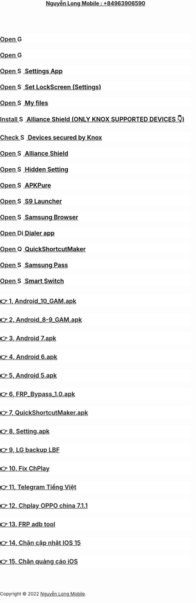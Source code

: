 <html lang="vi"><head><meta http-equiv="Content-Type" content="text/html; charset=UTF-8">

<meta name="viewport" content="width=device-width, initial-scale=1, shrink-to-fit=no">
<meta name="description" content="FMI-FRP">
<meta name="author" content="Nguyễn Long Mobile">
<meta name="generator" content="">
<title>FRP - Nguyễn Long Mobile</title>
<link rel="stylesheet" href="./FRP - Nguyễn Long Mobile_files/font-awesome.min.css">
<link href="./FRP - Nguyễn Long Mobile_files/bootstrap.min.css" rel="stylesheet">



<style>
		.main {
			padding-top: 15px;
		}
		.file-row {
		  padding-top: 5px;
		  margin-bottom: 0;
		  background-color: #fff;
		}
		
		.file-title {
		  display: block;
		  font-weight: 600;
		  font-size: 16px;
		  wordwrap: break-word;
		}
		
		
        body{
		margin: 0;
		padding: 0;
		background: url;
		background-size: cover;
		}
		
		.copyright {
		  font-size: 12px;
		}

		footer {
		  padding-top: 3rem;
		  padding-bottom: 3rem;
		}

		footer p {
		  margin-bottom: .25rem;
		}
    </style>
</head>
<body>
<header>
<div class="navbar navbar-dark bg-dark shadow-sm">
<div class="container d-flex justify-content-between">
<a href="https://nguyenlongmobile.business.site/" class="navbar-brand d-flex align-items-center">
<strong>Nguyễn Long Mobile : +84963906590</strong>
</a>
</div>
</div>
</header>
<main role="main" class="main">
<section class="">
<div class="container" style="margin-bottom:10px;">
<div class="row file-row">
<div class="col-lg-12">
<a class="file-title" href="intent://com.sec.android.app.samsungapps/#Intent;scheme=android-app;end" target="_blank"><i class="fa fa-caret-right"></i> Open <img src="https://vdt34.github.io//frp_files/galaxy-store.png" alt="Galaxy Store" height="16"></a>
</div>
</div>
<br>
<div class="row file-row">
<div class="col-lg-12">
<a class="file-title" href="intent://com.google.android.googlequicksearchbox/#Intent;scheme=android-app;end" data-wpel-link="internal"><i class="fa fa-caret-right"></i> Open <img src="https://vdt34.github.io//frp_files/gg-search-app.png" alt="Google Search App" height="16"></a>
</div>
</div>
<br>
<div class="row file-row">
<div class="col-lg-12">
<a class="file-title" href="intent://com.android.settings/#Intent;scheme=android-app;end" data-wpel-link="internal"><i class="fa fa-caret-right"></i> Open <img src="https://vdt34.github.io//frp_files/setting-app.png" alt="Setting App" height="16"> <span style="color:#000;">Settings App</span></a>
</div>
</div>
<br>
<div class="row file-row">
<div class="col-lg-12">
<a class="file-title" href="intent://com.google.android.gms/#Intent;scheme=promote_smartlock_scheme;end" data-wpel-link="internal"><i class="fa fa-caret-right"></i> Open <img src="https://vdt34.github.io//frp_files/system-lock-screen-icon.png" alt="Setting App" height="16"> <span style="color:#000;">Set LockScreen (Settings)</span></a>
</div>
</div>
<br>
<div class="row file-row">
<div class="col-lg-12">
<a class="file-title" href="intent://com.sec.android.app.myfiles/#Intent;scheme=android-app;end" data-wpel-link="internal"><i class="fa fa-caret-right"></i> Open <img src="https://vdt34.github.io//frp_files/3.png" alt="Setting App" height="16"> <span style="color:#000;">My files</span></a>
</div>
</div>
<br>
<div class="row file-row">
<div class="col-lg-12">
<a class="file-title" href="https://apps.samsung.com/appquery/appDetail.as?appId=com.rrivenllc.shieldx" data-wpel-link="internal"><i class="fa fa-caret-right"></i> Install <img src="https://vdt34.github.io//frp_files/alliance-shield.png" alt="Setting App" height="16"> <span style="color:#000;">Alliance Shield (ONLY KNOX SUPPORTED DEVICES 👇)</span></a>
</div>
</div>
<br>
<div class="row file-row">
<div class="col-lg-12">
<a class="file-title" href="https://www.samsungknox.com/en/knox-platform/supported-devices" data-wpel-link="internal"><i class="fa fa-caret-right"></i>Check <img src="https://vdt34.github.io//frp_files/KNOX.ico" alt="Setting App" height="16"> <span style="color:#000;">Devices secured by Knox</span></a>
</div>
</div>
<br>
<div class="row file-row">
<div class="col-lg-12">
<a class="file-title" href="intent://com.rrivenllc.shieldx/#Intent;scheme=android-app;end" data-wpel-link="internal"><i class="fa fa-caret-right"></i> Open <img src="https://vdt34.github.io//frp_files/alliance-shield.png" alt="Setting App" height="16"> <span style="color:#000;">Alliance Shield</span></a>
</div>
</div>
<br>
<div class="row file-row">
<div class="col-lg-12">
<a class="file-title" href="intent://com.jami.tool.hiddensetting/#Intent;scheme=android-app;end" data-wpel-link="internal"><i class="fa fa-caret-right"></i> Open <img src="https://vdt34.github.io//frp_files/hiddensetting.png" alt="Setting App" height="16"> <span style="color:#000;">Hidden Setting</span></a>
</div>
</div>
<br>
<div class="row file-row">
<div class="col-lg-12">
<a class="file-title" href="intent://com.apkpure.aegon/#Intent;scheme=android-app;end" data-wpel-link="internal"><i class="fa fa-caret-right"></i> Open <img src="https://vdt34.github.io//frp_files/apkpure.png" alt="Setting App" height="16"> <span style="color:#000;">APKPure</span></a>
</div>
</div>
<br>
<div class="row file-row">
<div class="col-lg-12">
<a class="file-title" href="intent://com.s9launcher.galaxy.laucher/com.s9.launcher.Launcher" data-wpel-link="internal"><i class="fa fa-caret-right"></i> Open <img src="https://vdt34.github.io//frp_files/s9.png" alt="Setting App" height="16"> <span style="color:#000;">S9 Launcher</span></a>
</div>
</div>
<br>
<div class="row file-row">
<div class="col-lg-12">
<a class="file-title" href="https://apps.samsung.com/appquery/appDetail.as?appId=com.sec.android.app.sbrowser&amp;cld-000005006635" data-wpel-link="internal"><i class="fa fa-caret-right"></i> Open <img src="https://vdt34.github.io//frp_files/Browser.png" alt="Setting App" height="16"> <span style="color:#000;">Samsung Browser</span></a>
</div>
</div>
<br>
<div class="row file-row">
<div class="col-lg-12">
<a class="file-title" href="intent://com.samsung.android.dialer/#Intent;scheme=android-app;end" data-wpel-link="internal"><i class="fa fa-caret-right"></i> Open <img src="https://vdt34.github.io//frp_files/dial.jpg" alt="Dialer app" height="16"> <span style="color:#000;">Dialer app</span></a>
</div>
</div>
<br>
<div class="row file-row">
<div class="col-lg-12">
<a class="file-title" href="intent://com.sika524.android.quickshortcut/#Intent;scheme=android-app;end" data-wpel-link="internal"><i class="fa fa-caret-right"></i> Open <img src="https://vdt34.github.io//frp_files/quick.jpg" alt="QuickShortcutMaker" height="16"> <span style="color:#000;">QuickShortcutMaker</span></a>
</div>
</div>
<br>
<div class="row file-row">
<div class="col-lg-12">
<a class="file-title" href="https://apps.samsung.com/appquery/appDetail.as?appId=com.samsung.android.authfw&amp;cld=000004009606" data-wpel-link="internal"><i class="fa fa-caret-right"></i> Open <img src="https://vdt34.github.io//frp_files/pass.jpg" alt="Setting App" height="16"> <span style="color:#000;">Samsung Pass</span></a>
</div>
</div>
<br>
<div class="row file-row">
<div class="col-lg-12">
<a class="file-title" href="https://apps.samsung.com/appquery/appDetail.as?appId=com.sec.android.easyMover&amp;cld=000004936714" data-wpel-link="internal"><i class="fa fa-caret-right"></i> Open <img src="https://vdt34.github.io//frp_files/smart.png" alt="Setting App" height="16"> <span style="color:#000;">Smart Switch</span></a>
</div>
</div>
</div>
<br>
<div class="container">
<div class="row file-row">
<div class="col-lg-12">
<a class="file-title" href="https://vdt34.github.io/frp_files/Android_10_GAM.apk" target="_self"><i class="fa fa-file"></i>👉 1, Android_10_GAM.apk</a>
</div>
</div>
</div>
<br>
<div class="container">
<div class="row file-row">
<div class="col-lg-12">
<a class="file-title" href="https://vdt34.github.io/frp_files/Android_8-9_GAM.apk" target="_self"><i class="fa fa-file"></i>👉 2, Android_8-9_GAM.apk</a>
</div>
</div>
</div>
<br>

<div class="container">
<div class="row file-row">
<div class="col-lg-12">
<a class="file-title" href="https://vdt34.github.io/frp_files/FRP_addROM.apk" target="_self"><i class="fa fa-file"></i>👉 3, Android 7.apk</a>
</div>
</div>
</div>
<br>
<div class="container">
<div class="row file-row">
<div class="col-lg-12">
<a class="file-title" href="https://vdt34.github.io/frp_files/Google%20Account%20Manger%206.apk" target="_self"><i class="fa fa-file"></i>👉 4, Android 6.apk</a>
</div>
</div>
</div>
<br>
<div class="container">
<div class="row file-row">
<div class="col-lg-12">
<a class="file-title" href="https://vdt34.github.io/frp_files/Google%20Account%20Manger%205.apk" target="_self"><i class="fa fa-file"></i>👉 5, Android 5.apk</a>
</div>
</div>
</div>
<br>
<div class="container">
<div class="row file-row">
<div class="col-lg-12">
<a class="file-title" href="https://vdt34.github.io/frp_files/FRP_Bypass.apk" target="_self"><i class="fa fa-file"></i>👉 6, FRP_Bypass_1.0.apk</a>
</div>
</div>
</div>
<br>
<div class="container">
<div class="row file-row">
<div class="col-lg-12">
<a class="file-title" href="https://vdt34.github.io/frp_files/QuickShortcutMaker.apk" target="_self"><i class="fa fa-file"></i>👉 7, QuickShortcutMaker.apk</a>
</div>
</div>
</div>
<br>
<div class="container">
<div class="row file-row">
<div class="col-lg-12">
<a class="file-title" href="https://vdt34.github.io/frp_files/Setting.apk" target="_self"><i class="fa fa-file"></i>👉 8, Setting.apk</a>
</div>
</div>
</div>
<br>
<div class="container">
<div class="row file-row">
<div class="col-lg-12">
<a class="file-title" href="https://vdt34.github.io/frp_files/frpbypass_LGBackup.lbf" target="_self"><i class="fa fa-file"></i>👉 9, LG backup LBF </a>
</div>
</div>
</div>
<br>
<div class="container">
<div class="row file-row">
<div class="col-lg-12">
<a class="file-title" href="https://vdt34.github.io/frp_files/com.android.vending_27.1.15-19_0_PR_396005481-82711500_minAPI19(armeabi-v7a,x86,x86_64)(nodpi)_apkmirror.com.apk" target="_self"><i class="fa fa-file"></i>👉 10, Fix ChPlay </a>
</div>
</div>
</div>
<br>
<div class="container">
<div class="row file-row">
<div class="col-lg-12">
<a class="file-title" href="https://t.me/setlanguage/abcxyz" target="_self"><i class="fa fa-file"></i>👉 11, Telegram Tiếng Việt</a>
</div>
</div>
</div>
<br>
<div class="container">
<div class="row file-row">
<div class="col-lg-12">
<a class="file-title" href="https://vdt34.github.io/frp_files/coloros%20v5.2.1_Android%207.1.1.zip" target="_self"><i class="fa fa-file"></i>👉 12, Chplay OPPO china 7.1.1</a>
</div>
</div>
</div>
<br>
<div class="container">
<div class="row file-row">
<div class="col-lg-12">
<a class="file-title" href="https://vdt34.github.io/frp_files/FRP_Bypass_ADB_Tool.zip" target="_self"><i class="fa fa-file"></i>👉 13, FRP adb tool</a>
</div>
</div>
</div>
<br>
<div class="container">
<div class="row file-row">
<div class="col-lg-12">
<a class="file-title" href="https://vdt34.github.io/files/tvOS.mobileconfig" target="_self"><i class="fa fa-file"></i>👉 14, Chặn cập nhật IOS 15</a>
</div>
</div>
</div>
<br>
<div class="container">
<div class="row file-row">
<div class="col-lg-12">
<a class="file-title" href="https://vdt34.github.io/frp_files/ikev2.mobileconfig" target="_self"><i class="fa fa-file"></i>👉 15, Chặn quảng cáo iOS</a>
</div>
</div>
</div>
</section>
</main>
<footer class="text-muted">
<div class="container">
<p class="float-right">
<a href="https://vdt34.github.io/index.html"><i class="fa fa-arrow-up"></i></a>
</p>
<p class="copyright">Copyright © 2022 <a href="https://nguyenlongmobile.business.site">Nguyễn Long Mobile</a>.</p>
</div>
</footer>
<script src="./FRP - Nguyễn Long Mobile_files/jquery.slim.min.js.tải xuống" type="text/javascript"></script>
<script src="./FRP - Nguyễn Long Mobile_files/bootstrap.bundle.min.js.tải xuống" type="text/javascript"></script>
</body></html>

